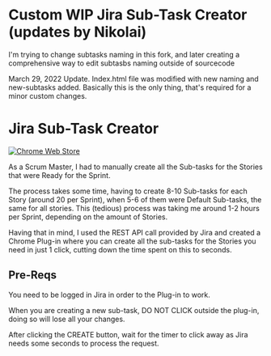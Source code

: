 # Custom WIP Jira Sub-Task Creator (updates by Nikolai)
I'm trying to change subtasks naming in this fork, and later creating a comprehensive way to edit subtasbs naming outside of sourcecode

March 29, 2022 Update. 
Index.html file was modified with new naming and new-subtasks added.
Basically this is the only thing, that's required for a minor custom changes.





# Jira Sub-Task Creator 

[![Chrome Web Store](https://img.shields.io/chrome-web-store/v/acdnmaeifljongleeegkkfnfcopblokj.svg)](https://chrome.google.com/webstore/detail/jira-sub-task-creator/kpkkhaidgijhkojdnfangmdihodjocjm?hl=en&gl=IE)

As a Scrum Master, I had to manually create all the Sub-tasks for the Stories that were Ready for the Sprint.

The process takes some time, having to create 8-10 Sub-tasks for each Story (around 20 per Sprint), 
when 5-6 of them were Default Sub-tasks, the same for all stories. This (tedious) process was taking me around 1-2 hours per Sprint,
depending on the amount of Stories.

Having that in mind, I used the REST API call provided by Jira and created a Chrome Plug-in
where you can create all the sub-tasks for the Stories you need in just 1 click, cutting down the time spent on this to seconds.

## Pre-Reqs 

You need to be logged in Jira in order to the Plug-in to work.

When you are creating a new sub-task, DO NOT CLICK outside the plug-in, doing so will lose all your changes.

After clicking the CREATE button, wait for the timer to click away as Jira needs some seconds to process the request.





